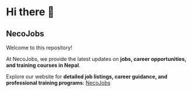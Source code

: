 # Hi there 👋

## NecoJobs

Welcome to this repository!  

At NecoJobs, we provide the latest updates on **jobs, career opportunities, and training courses in Nepal**.  

Explore our website for **detailed job listings, career guidance, and professional training programs**: 
[NecoJobs](https://www.necojobs.com.np/)
